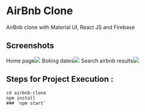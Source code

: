 # AirBnb Clone
AirBnb clone with Material UI, React JS and Firebase
  


## Screenshots
Home page![](/src/img/s2.png)
Boking dates![](/src/img/s3.png)
Search airbnb results![](/src/img/s1.JPG)


## Steps for Project Execution :

```
cd airbnb-clone
npm install
### `npm start`
````
